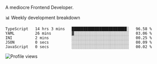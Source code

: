 A mediocre Frontend Developer.

📊 Weekly development breakdown
<!--START_SECTION:waka-->

```text
TypeScript   14 hrs 3 mins   ████████████████████████░   96.58 %
YAML         26 mins         ▓░░░░░░░░░░░░░░░░░░░░░░░░   03.06 %
INI          2 mins          ░░░░░░░░░░░░░░░░░░░░░░░░░   00.25 %
JSON         0 secs          ░░░░░░░░░░░░░░░░░░░░░░░░░   00.09 %
JavaScript   0 secs          ░░░░░░░░░░░░░░░░░░░░░░░░░   00.02 %
```

<!--END_SECTION:waka-->

<img src="https://gpvc.arturio.dev/iqbalfasri" alt="Profile views"/>
